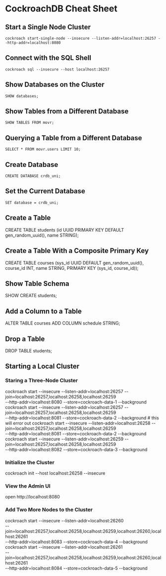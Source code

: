# CockroachDB Cheat Sheet

## Start a Single Node Cluster
```cockroach start-single-node --insecure --listen-addr=localhost:26257 --http-addr=localhost:8080```

## Connect with the SQL Shell
```cockroach sql --insecure --host localhost:26257```

## Show Databases on the Cluster
```SHOW databases;```

## Show Tables from a Different Database
```SHOW TABLES FROM movr;```

## Querying a Table from a Different Database
```SELECT * FROM movr.users LIMIT 10;```

## Create Database
```CREATE DATABASE crdb_uni;```

## Set the Current Database
```SET database = crdb_uni;```

## Create a Table
CREATE TABLE students (id UUID PRIMARY KEY DEFAULT gen_random_uuid(), name STRING);

## Create a Table With a Composite Primary Key
CREATE TABLE courses (sys_id UUID DEFAULT gen_random_uuid(), course_id INT, name STRING, PRIMARY KEY (sys_id, course_id));

## Show Table Schema
SHOW CREATE students;

## Add a Column to a Table
ALTER TABLE courses ADD COLUMN schedule STRING;

## Drop a Table
DROP TABLE students;


## Starting a Local Cluster

### Staring a Three-Node Cluster
cockroach start --insecure --listen-addr=localhost:26257 --join=localhost:26257,localhost:26258,localhost:26259 \
  --http-addr=localhost:8080 --store=cockroach-data-1 --background
cockroach start --insecure --listen-addr=localhost:26257 --join=localhost:26257,localhost:26258,localhost:26259 \
  --http-addr=localhost:8081 --store=cockroach-data-2 --background  # this will error out
cockroach start --insecure --listen-addr=localhost:26258 --join=localhost:26257,localhost:26258,localhost:26259 \
  --http-addr=localhost:8081 --store=cockroach-data-2 --background
cockroach start --insecure --listen-addr=localhost:26259 --join=localhost:26257,localhost:26258,localhost:26259 \
--http-addr=localhost:8082 --store=cockroach-data-3 --background

### Initialize the Cluster
cockroach init --host localhost:26258 --insecure

### View the Admin UI
open http://localhost:8080

### Add Two More Nodes to the Cluster
cockroach start --insecure --listen-addr=localhost:26260 \
  --join=localhost:26257,localhost:26258,localhost:26259,localhost:26260,localhost:26261 \
  --http-addr=localhost:8083 --store=cockroach-data-4 --background
cockroach start --insecure --listen-addr=localhost:26261 \
  --join=localhost:26257,localhost:26258,localhost:26259,localhost:26260,localhost:26261 \
  --http-addr=localhost:8084 --store=cockroach-data-5 --background
